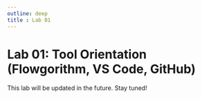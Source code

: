 ```yaml
---
outline: deep
title : Lab 01
---
```


# Lab 01: Tool Orientation (Flowgorithm, VS Code, GitHub)

This lab will be updated in the future. Stay tuned!